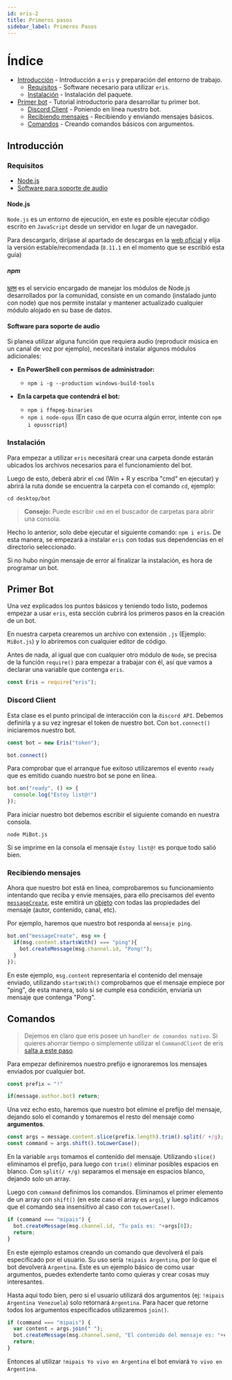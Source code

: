 ```yaml
---
id: eris-2
title: Primeros pasos
sidebar_label: Primeros Pasos
---
```


# Índice

* [Introducción](#introducción) - Introducción a `eris` y preparación del entorno de trabajo.
  * [Requisitos](#requisitos) - Software necesario para utilizar `eris`.
  * [Instalación](#instalación) - Instalación del paquete.
* [Primer bot](#primer-bot) - Tutorial introductorio para desarrollar tu primer bot.
  * [Discord Client](#discord-client) - Poniendo en línea nuestro bot.
  * [Recibiendo mensajes](#recibiendo-mensaje) - Recibiendo y enviando mensajes básicos.
  * [Comandos](#comandos) - Creando comandos básicos con argumentos.

## Introducción

### Requisitos
* [Node.js](###node.js)
* [Software para soporte de audio](###software-para-soporte-de-audio)

#### Node.js
`Node.js` es un entorno de ejecución, en este es posible ejecutar código escrito en `JavaScript` desde un servidor en lugar de un navegador.

Para descargarlo, diríjase al apartado de descargas en la [web oficial](https://nodejs.org/en/download/ "Descargar node.js") y elija la versión estable/recomendada \(`8.11.1` en el momento que se escribió esta guía\)

##### npm
[`NPM`](https://www.npmjs.com "Web oficial de npm") es el servicio encargado de manejar los módulos de Node.js desarrollados por la comunidad, consiste en un comando \(instalado junto con node\) que nos permite instalar y mantener actualizado cualquier módulo alojado en su base de datos.

#### Software para soporte de audio
Si planea utilizar alguna función que requiera audio (reproducir música en un canal de voz por ejemplo), necesitará instalar algunos módulos adicionales:

* **En PowerShell con permisos de administrador:**
  * `npm i -g --production windows-build-tools`

* **En la carpeta que contendrá el bot:**
  * `npm i ffmpeg-binaries`
  * `npm i node-opus` (En caso de que ocurra algún error, intente con `npm i opusscript`)

### Instalación
Para empezar a utilizar `eris` necesitará crear una carpeta donde estarán ubicados los archivos necesarios para el funcionamiento del bot.

Luego de esto, deberá abrir el `cmd` \(Win + R y escriba "cmd" en ejecutar\) y abrirá la ruta donde se encuentra la carpeta con el comando `cd`, ejemplo:
```console
cd desktop/bot
```

> **Consejo:** Puede escribir `cmd` en el buscador de carpetas para abrir una consola.

Hecho lo anterior, solo debe ejecutar el siguiente comando: `npm i eris`.
De esta manera, se empezará a instalar `eris` con todas sus dependencias en el directorio seleccionado.

Si no hubo ningún mensaje de error al finalizar la instalación, es hora de programar un bot.

## Primer Bot
Una vez explicados los puntos básicos y teniendo todo listo, podemos empezar a usar `eris`, esta sección cubrirá los primeros pasos en la creación de un bot.

En nuestra carpeta crearemos un archivo con extensión `.js` (Ejemplo: `MiBot.js`) y lo abriremos con cualquier editor de código.

Antes de nada, al igual que con cualquier otro módulo de `Node`, se precisa de la función `require()` para empezar a trabajar con él, así que vamos a declarar una variable que contenga `eris`.

```js
const Eris = require("eris");
```

### Discord Client
Esta clase es el punto principal de interacción con la `discord API`. Debemos definirla y a su vez ingresar el token de nuestro bot.
Con `bot.connect()` iniciaremos nuestro bot.

```js
const bot = new Eris("token");

bot.connect()
```

Para comprobar que el arranque fue exitoso utilizaremos el evento `ready` que es emitido cuando nuestro bot se pone en línea.

```js
bot.on("ready", () => {
  console.log("Estoy list@!")
});
```

Para iniciar nuestro bot debemos escribir el siguiente comando en nuestra consola.

```console
node MiBot.js
```

Si se imprime en la consola el mensaje `Estoy list@!` es porque todo salió bien.

### Recibiendo mensajes
Ahora que nuestro bot está en linea, comprobaremos su funcionamiento intentando que reciba y envíe mensajes, para ello precisamos del evento [`messageCreate`](https://abal.moe/Eris/docs/Client#event-messageCreate), este emitirá un [objeto](https://abal.moe/Eris/docs/Message) con todas las propiedades del mensaje (autor, contenido, canal, etc).

Por ejemplo, haremos que nuestro bot responda al `mensaje ping`.

```js
bot.on("messageCreate", msg => {
  if(msg.content.startsWith() === "ping"){
    bot.createMessage(msg.channel.id, "Pong!");
  }
});
```

En este ejemplo, `msg.content` representaría el contenido del mensaje enviado, utilizando `startsWith()` comprobamos que el mensaje empiece por "ping", de esta manera, solo si se cumple esa condición, enviaría un mensaje que contenga "Pong".

## Comandos
> Dejemos en claro que eris posee un `handler de comandos nativo`. Si quieres ahorrar tiempo o simplemente utilizar el `CommandClient` de eris [salta a este paso](eris-3).

Para empezar definiremos nuestro prefijo e ignoraremos los mensajes enviados por cualquier bot.

```js
const prefix = "!"

if(message.author.bot) return;
```

Una vez echo esto, haremos que nuestro bot elimine el prefijo del mensaje, dejando solo el comando y tomaremos el resto del mensaje como **argumentos**.

```js
const args = message.content.slice(prefix.length).trim().split(/ +/g);
const command = args.shift().toLowerCase();
```

En la variable `args` tomamos el contenido del mensaje. Utilizando `slice()` eliminamos el prefijo, para luego con `trim()` eliminar posibles espacios en blanco. Con `split(/ +/g)` separamos el mensaje en espacios blanco, dejando solo un array.

Luego con `command` definimos los comandos. Eliminamos el primer elemento de un array con `shift()` (en este caso el array es `args`), y luego indicamos que el comando sea insensitivo al caso con `toLowerCase()`.

```js
if (command === "mipais") {
  bot.createMessage(msg.channel.id, "Tu país es: "+args[0]);
  return;
}
```

En este ejemplo estamos creando un comando que devolverá el país especificado por el usuario. Su uso sería `!mipais Argentina`, por lo que el bot devolverá `Argentina`. Este es un ejemplo básico de como usar argumentos, puedes extenderte tanto como quieras y crear cosas muy interesantes.

Hasta aquí todo bien, pero si el usuario utilizará dos argumentos (ej: `!mipais Argentina Venezuela`) solo retornará `Argentina`. Para hacer que retorne todos los argumentos especificados utilizaremos `join()`.
```js
if (command === "mipais") {
  var content = args.join(" ");
  bot.createMessage(msg.channel.send, "El contenido del mensaje es: "+content);
  return;
}
```

Entonces al utilizar `!mipais Yo vivo en Argentina` el bot enviará `Yo vivo en Argentina`.

